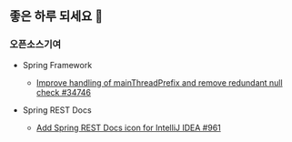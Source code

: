 ## 좋은 하루 되세요 👋
### 오픈소스기여
- Spring Framework
    - [Improve handling of mainThreadPrefix and remove redundant null check #34746](https://github.com/spring-projects/spring-framework/pull/34746)
 
- Spring REST Docs
    - [Add Spring REST Docs icon for IntelliJ IDEA #961
](https://github.com/spring-projects/spring-restdocs/pull/961)

<!--

### 자동화 도구 개발을 통해 반복 업무를 최소화합니다.
- [MY CODING TEST](https://mycodingtest.com/)
- [TIL HELPER](https://github.com/zzoe2346/TIL-Helper)

[![Solved.ac Profile](http://mazassumnida.wtf/api/v2/generate_badge?boj=zzoe2346)](https://solved.ac/zzoe2346/)


**zzoe2346/zzoe2346** is a ✨ _special_ ✨ repository because its `README.md` (this file) appears on your GitHub profile.

Here are some ideas to get you started:

- 🔭 I’m currently working on ...
- 🌱 I’m currently learning ...
- 👯 I’m looking to collaborate on ...
- 🤔 I’m looking for help with ...
- 💬 Ask me about ...
- 📫 How to reach me: ...
- 😄 Pronouns: ...
- ⚡ Fun fact: ...

[![Solved.ac Profile](http://mazassumnida.wtf/api/v2/generate_badge?boj=zzoe2346)](https://solved.ac/zzoe2346/)

-->

<!-- 
# Hi there, I'm Zoe! 👋

Welcome to my GitHub profile!

## About Me

- 🔭 I’m currently working on various exciting projects in the field of web development and data science.
- 🌱 I’m continuously learning and improving my skills, currently focusing on React.js, Node.js, and Python.
- 👯 I’m looking to collaborate on open-source projects and innovative web applications.
- 💬 Ask me about JavaScript, Python, and any web development related topics.
- 📫 How to reach me: [Email](mailto:your-email@example.com), [LinkedIn](https://www.linkedin.com/in/your-linkedin-profile/)
- ⚡ Fun fact: I love hiking and exploring nature in my free time.

## My GitHub Stats

![Zoe's GitHub stats](https://github-readme-stats.vercel.app/api?username=zzoe2346&show_icons=true&theme=radical)

## Top Languages

![Top Languages](https://github-readme-stats.vercel.app/api/top-langs/?username=zzoe2346&layout=compact&theme=radical)

## Projects

Here are some of the projects I'm currently working on:

- [Project 1](https://github.com/zzoe2346/project1): A brief description of what this project is.
- [Project 2](https://github.com/zzoe2346/project2): A brief description of what this project is.
- [Project 3](https://github.com/zzoe2346/project3): A brief description of what this project is.

## Connect with Me

- [LinkedIn](https://www.linkedin.com/in/your-linkedin-profile/)
- [Twitter](https://twitter.com/your-twitter-profile)
- [Personal Website](https://your-personal-website.com)

Thanks for visiting my profile! Have a great day! 😊
-->
